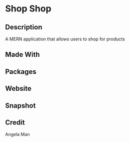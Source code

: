 # Shop Shop

## Description
A MERN application that allows users to shop for products

## Made With

## Packages

## Website

## Snapshot

## Credit
Angela Man